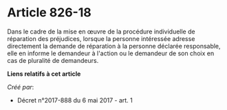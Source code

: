 # Article 826-18

Dans le cadre de la mise en œuvre de la procédure individuelle de réparation des préjudices, lorsque la personne intéressée
adresse directement la demande de réparation à la personne déclarée responsable, elle en informe le demandeur à l'action ou
le demandeur de son choix en cas de pluralité de demandeurs.

**Liens relatifs à cet article**

_Créé par_:

  - Décret n°2017-888 du 6 mai 2017 - art. 1
